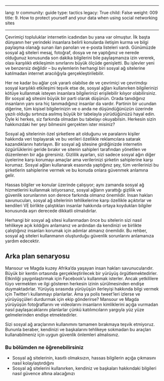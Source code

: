 

---

lang: tr
community: guide
type: tactics
legacy: True
child: False
weight: 009
title: 9. How to protect yourself and your data when using social networking sites

---

Çevrimiçi topluluklar internetin icadından bu yana var olmuştur. İlk başta dünyanın her yerindeki insanlara belirli konularda iletişim kurma ve bilgi paylaşma olanağı sunan ilan panoları ve e-posta listeleri vardı. Günümüzde sosyal ağ siteleri mesaj, fotoğraf, dosya ve ne yaptığınız ve nerede olduğunuz konusunda son dakika bilgilerini bile paylaşmanıza izin vererek, olası karşılıklı etkileşimin sınırlarını büyük ölçüde genişletti. Bu işlevler yeni ve benzersiz değildir – bu eylemlerin herhangi biri sosyal ağ sitelerine katılmadan internet aracılığıyla gerçekleştirilebilir.

Her ne kadar bu ağlar çok yararlı olabilse de ve çevrimiçi ve çevrimdışı sosyal karşılıklı etkileşimi teşvik etse de, sosyal ağları kullanırken bilgilerinizi kötüye kullanmak isteyen insanlara bilgilerinizi erişilebilir kılıyor olabilirsiniz. Bir sosyal ağ sitesini büyük bir parti olarak düşünün. Orada tanıdığınız insanların yanı sıra hiç tanımadığınız insanlar da vardır. Partinin bir ucundan diğerine, tüm kişisel bilgilerinizin ve o anda ne düşündüğünüzün üzerinde yazılı olduğu sırtınıza asılmış büyük bir tabelayla yürüdüğünüzü hayal edin. Öyle ki herkes, siz farkında olmadan bu tabelayı okuyabilsin. Herkesin sizin hakkınızdaki her şeyi bilmesini gerçekten ister misiniz?

Sosyal ağ sitelerinin özel şirketlere ait olduğunu ve paralarını kişiler hakkında veri toplayarak ve bu verileri özellikle reklamcılara satarak kazandıklarını hatırlayın. Bir sosyal ağ sitesine girdiğinizde internetin özgürlüklerini geride bırakır ve sitenin sahipleri tarafından yönetilen ve düzenlenen bir ağa girersiniz. Gizlilik ayarları, sizi sadece sosyal ağın diğer üyelerine karşı korumayı amaçlar ama verilerinizi şirketin sahiplerine karşı korumaz. Sosyal ağları kullanarak esasında yaptığınız şey, tüm verilerinizi bu şirketlerin sahiplerine vermek ve bu konuda onlara güvenmek anlamına gelir. 

Hassas bilgiler ve konular üzerinde çalışıyor; aynı zamanda sosyal ağ hizmetlerini kullanmak istiyorsanız, sosyal ağların yarattığı gizlilik ve güvenlik sorunlarının son derece farkında olmanız önemlidir. İnsan hakları savunucuları, sosyal ağ sitelerinin tehlikelerine karşı özellikle açıktırlar ve kendileri VE birlikte çalıştıkları insanlar hakkında ortaya koydukları bilgiler konusunda aşırı derecede dikkatli olmalıdırlar. 

Herhangi bir sosyal ağ sitesi kullanmadan önce bu sitelerin sizi nasıl tehlikeye açık kıldığını anlamanız ve ardından da kendinizi ve birlikte çalıştığınız insanları korumak için adımlar atmanız önemlidir. Bu rehber, sosyal ağ siteleri kullanmanın oluşturduğu güvenlik sorunlarını anlamanıza yardım edecektir.

## Arka plan senaryosu ##

<div class="background" markdown=1>
Mansour ve Magda kuzey Afrika’da yaşayan insan hakları savunucularıdır. Büyük bir kentin ortasında gerçekleştirilecek bir yürüyüş örgütlemektedirler. Etkinliği yaygınlaştırmak için Facebook’u kullanmak isterler. Ancak yetkililere tüyo vermekten ve ilgi gösteren herkesin izinin sürülmesinden endişe duymaktadırlar. Yürüyüş sırasında yürüyüşün ilerleyişi hakkında bilgi vermek için Twitter’ı kullanmayı planlarlar. Ama ya polis tweet’leri izlerse ve yürüyüşçüleri durdurmak için ekip gönderirse? Mansour ve Magda yürüyüşün fotoğraflarını ve videolarını insanların kimliklerini açığa vurmadan nasıl paylaşacaklarını planlarlar çünkü katılımcıların yargıyla yüz yüze gelmelerinden endişe etmektedirler.
</div>

Sizi sosyal ağ araçlarının kullanımını tamamen bırakmaya teşvik etmiyoruz. Bununla beraber, kendinizi ve başkalarını tehlikeye sokmadan bu araçları kullanabilmeniz için uygun güvenlik önlemleri almalısınız.

### Bu bölümden ne öğrenebilirsiniz ###

- Sosyal ağ sitelerinin, kasıtlı olmaksızın, hassas bilgilerin açığa çıkmasını nasıl kolaylaştırdığını
- Sosyal ağ sitelerini kullanırken, kendiniz ve başkaları hakkındaki bilgileri nasıl güvence altına alacağınızı


